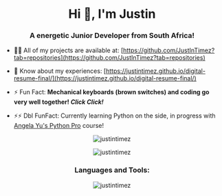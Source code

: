 <h1 align="center">Hi 👋, I'm Justin</h1>
<h3 align="center">A energetic Junior Developer from South Africa!</h3>

- 👨‍💻 All of my projects are available at: [https://github.com/JustInTimez?tab=repositories](https://github.com/JustInTimez?tab=repositories)

- 📄 Know about my experiences: [https://justintimez.github.io/digital-resume-final/](https://justintimez.github.io/digital-resume-final/)

- ⚡ Fun Fact: **Mechanical keyboards (brown switches) and coding go very well together! <i>Click Click!</i>**

- ⚡⚡ Dbl FunFact: Currently learning Python on the side, in progress with <a href="https://www.udemy.com/course/100-days-of-code/" target="_blank" rel="noreferrer noopener">Angela Yu's Python Pro</a> course!

<p align="center"><img align="center" src="https://github-readme-stats.vercel.app/api?username=justintimez&show_icons=true&locale=en&theme=dark" alt="justintimez" /></p>

<p align="center"><img align="center" src="https://github-readme-streak-stats.herokuapp.com/?user=justintimez&theme=dark" alt="justintimez" /></p>

<h3 align="center">Languages and Tools:</h3>
<p align="center"><img align="center" src="https://github-readme-stats.vercel.app/api/top-langs?username=justintimez&show_icons=true&locale=en&layout=compact&theme=dark" alt="justintimez" /></p>
